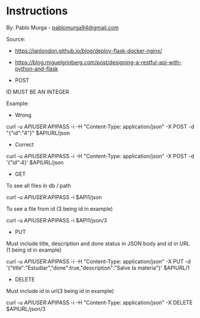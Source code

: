 # Instructions
By: Pablo Murga - pablomurga94@gmail.com

Source:
- https://ianlondon.github.io/blog/deploy-flask-docker-nginx/
- https://blog.miguelgrinberg.com/post/designing-a-restful-api-with-python-and-flask

- POST

ID MUST BE AN INTEGER

Example:

- Wrong

curl -u $APIUSER:$APIPASS -i -H "Content-Type: application/json" -X POST -d "{"id":"4"}" $APIURL/json

- Correct

curl -u $APIUSER:$APIPASS -i -H "Content-Type: application/json" -X POST -d '{"id":4}' $APIURL/json

- GET 

To see all files in db / path

curl -u $APIUSER:$APIPASS -i $API1/json

To see a file from id (3 being id in example)

curl -u $APIUSER:$APIPASS -i $API1/json/3

- PUT 

Must include title, description and done status in JSON body and id in URL (1 being id in example)

curl -u $APIUSER:$APIPASS -i -H "Content-Type: application/json" -X PUT -d '{"title":"Estudiar","done":true,"description":"Salve la materia"}' $APIURL/1

- DELETE

Must include id in url(3 being id in example)

curl -u $APIUSER:$APIPASS -i -H "Content-Type: application/json" -X DELETE $APIURL/json/3
